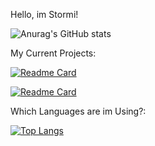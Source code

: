 Hello, im Stormi!







![Anurag's GitHub stats](https://github-readme-stats.vercel.app/api?username=RealStormi&show_icons=true&theme=radical)





My Current Projects:




[![Readme Card](https://github-readme-stats.vercel.app/api/pin/?username=RealStormi&repo=RealStormi.github.io)](https://github.com/RealStormi/RealStormi.github.io)







[![Readme Card](https://github-readme-stats.vercel.app/api/pin/?username=RealStormi&repo=guard)](https://github.com/RealStormi/guard)





Which Languages are im Using?:




[![Top Langs](https://github-readme-stats.vercel.app/api/top-langs/?username=RealStormi&layout=compact)](https://github.com/anuraghazra/github-readme-stats)
